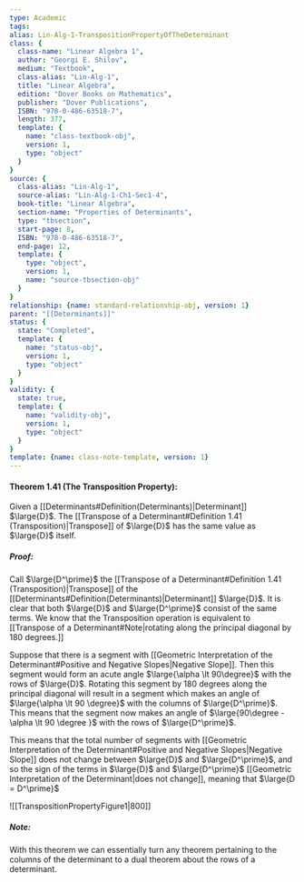 ```yaml
---
type: Academic
tags: 
alias: Lin-Alg-1-TranspositionPropertyOfTheDeterminant
class: {
  class-name: "Linear Algebra 1",
  author: "Georgi E. Shilov",
  medium: "Textbook",
  class-alias: "Lin-Alg-1",
  title: "Linear Algebra",
  edition: "Dover Books on Mathematics",
  publisher: "Dover Publications",
  ISBN: "978-0-486-63518-7",
  length: 377,
  template: {
    name: "class-textbook-obj",
    version: 1,
    type: "object"
  }
}
source: {
  class-alias: "Lin-Alg-1",
  source-alias: "Lin-Alg-1-Ch1-Sec1-4",
  book-title: "Linear Algebra",
  section-name: "Properties of Determinants",
  type: "tbsection",
  start-page: 8,
  ISBN: "978-0-486-63518-7",
  end-page: 12,
  template: {
    type: "object",
    version: 1,
    name: "source-tbsection-obj"
  }
}
relationship: {name: standard-relationship-obj, version: 1}
parent: "[[Determinants]]"
status: {
  state: "Completed",
  template: {
    name: "status-obj",
    version: 1,
    type: "object"
  }
}
validity: {
  state: true,
  template: {
    name: "validity-obj",
    version: 1,
    type: "object"
  }
}
template: {name: class-note-template, version: 1}
---
```

#### Theorem 1.41 (The Transposition Property):
Given a [[Determinants#Definition(Determinants)|Determinant]] $\large{D}$. The [[Transpose of a Determinant#Definition 1.41 (Transposition)|Transpose]] of $\large{D}$ has the same value as $\large{D}$ itself.

##### Proof: 
Call $\large{D^\prime}$ the [[Transpose of a Determinant#Definition 1.41 (Transposition)|Transpose]] of the [[Determinants#Definition(Determinants)|Determinant]] $\large{D}$. It is clear that both $\large{D}$ and $\large{D^\prime}$ consist of the same terms. We know that the Transposition operation is equivalent to [[Transpose of a Determinant#Note|rotating along the principal diagonal by 180 degrees.]] 

Suppose that there is a segment with [[Geometric Interpretation of the Determinant#Positive and Negative Slopes|Negative Slope]]. Then this segment would form an acute angle $\large{\alpha \lt 90\degree}$ with the rows of $\large{D}$. Rotating this segment by 180 degrees along the principal diagonal will result in a segment which makes an angle of $\large{\alpha \lt 90 \degree}$ with the columns of $\large{D^\prime}$. This means that the segment now makes an angle of $\large{90\degree - \alpha \lt 90 \degree }$ with the rows of $\large{D^\prime}$.

This means that the total number of segments with [[Geometric Interpretation of the Determinant#Positive and Negative Slopes|Negative Slope]] does not change between $\large{D}$ and $\large{D^\prime}$, and so the sign of the terms in $\large{D}$ and $\large{D^\prime}$ [[Geometric Interpretation of the Determinant|does not change]], meaning that $\large{D = D^\prime}$ 

![[TranspositionPropertyFigure1|800]]

##### Note:
With this theorem we can essentially turn any theorem pertaining to the columns of the determinant to a dual theorem about the rows of a determinant.